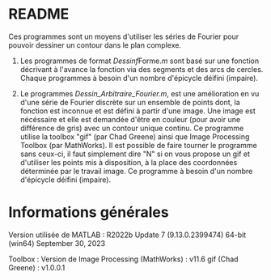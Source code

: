 # README

Ces programmes sont un moyens d'utiliser les séries de Fourier pour pouvoir dessiner un contour dans le plan complexe.

  1. Les programmes de format *Dessinf*Forme.*m* sont basé sur une fonction décrivant à l'avance la fonction via des segments et des arcs de cercles.
     Chaque programmes à besoin d'un nombre d'épicycle déifini (impaire).

  2. Le programmes *Dessin_Arbitraire_Fourier.m*, est une amélioration en vu d'une série de Fourier discrète sur un ensemble de points dont,
  la fonction est inconnue et est défini à partir d'une image.
  Une image est nécéssaire et elle est demandée d'être en couleur (pour avoir une différence de gris) avec un contour unique continu.
  Ce programme utilise  la toolbox "gif" (par Chad Greene) ainsi que Image Processing Toolbox (par MathWorks).
  Il est possible de faire tourner le programme sans ceux-ci, il faut simplement dire "N" si on vous propose un gif et d'utiliser les points mis à disposition,
  à la place des coordonnées déterminée par le travail image.
  Ce programme à besoin d'un nombre d'épicycle déifini (impaire).

# Informations générales
Version utilisée de MATLAB : 
  R2022b Update 7 (9.13.0.2399474)
  64-bit (win64)
  September 30, 2023

  Toolbox :
  Version de Image Processing (MathWorks) : v11.6
  gif (Chad Greene) : v1.0.0.1

